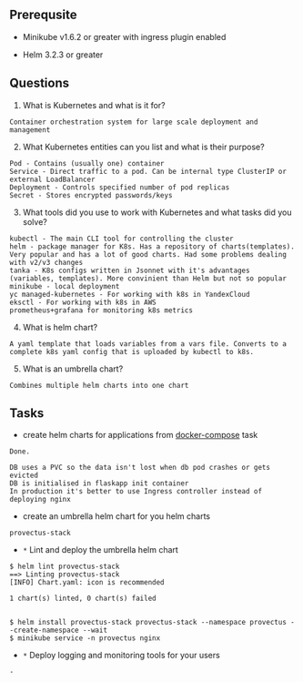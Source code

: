 ## Prerequsite

* Minikube v1.6.2 or greater with ingress plugin enabled

* Helm 3.2.3 or greater

## Questions

1. What is Kubernetes and what is it for?

```
Container orchestration system for large scale deployment and management
```

2. What Kubernetes entities can you list and what is their purpose?

```
Pod - Contains (usually one) container
Service - Direct traffic to a pod. Can be internal type ClusterIP or external LoadBalancer
Deployment - Controls specified number of pod replicas
Secret - Stores encrypted passwords/keys
```

3. What tools did you use to work with Kubernetes and what tasks did you solve?

```
kubectl - The main CLI tool for controlling the cluster
helm - package manager for K8s. Has a repository of charts(templates). Very popular and has a lot of good charts. Had some problems dealing with v2/v3 changes
tanka - K8s configs written in Jsonnet with it's advantages (variables, templates). More convinient than Helm but not so popular
minikube - local deployment
yc managed-kubernetes - For working with k8s in YandexCloud
eksctl - For working with k8s in AWS
prometheus+grafana for monitoring k8s metrics
```

4. What is helm chart?

```
A yaml template that loads variables from a vars file. Converts to a complete k8s yaml config that is uploaded by kubectl to k8s. 
```

5. What is an umbrella chart?

```
Combines multiple helm charts into one chart
```

## Tasks

* create helm charts for applications from [docker-compose](../03%20-%20docker-compose) task

```
Done.

DB uses a PVC so the data isn't lost when db pod crashes or gets evicted
DB is initialised in flaskapp init container
In production it's better to use Ingress controller instead of deploying nginx
```

* create an umbrella helm chart for you helm charts

```
provectus-stack
```

* `*` Lint and deploy the umbrella helm chart

```
$ helm lint provectus-stack
==> Linting provectus-stack
[INFO] Chart.yaml: icon is recommended

1 chart(s) linted, 0 chart(s) failed


$ helm install provectus-stack provectus-stack --namespace provectus --create-namespace --wait
$ minikube service -n provectus nginx
```

* `*` Deploy logging and monitoring tools for your users

```
-
```



